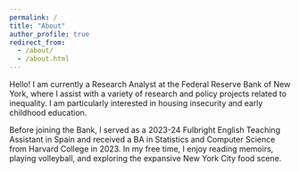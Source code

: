 ```yaml
---
permalink: /
title: "About"
author_profile: true
redirect_from: 
  - /about/
  - /about.html
---
```


Hello! I am currently a Research Analyst at the Federal Reserve Bank of New York, where I assist with a variety of research and policy projects related to inequality. I am particularly interested in housing insecurity and early childhood education. 

Before joining the Bank, I served as a 2023-24 Fulbright English Teaching Assistant in Spain and received a BA in Statistics and Computer Science from Harvard College in 2023. In my free time, I enjoy reading memoirs, playing volleyball, and exploring the expansive New York City food scene.
